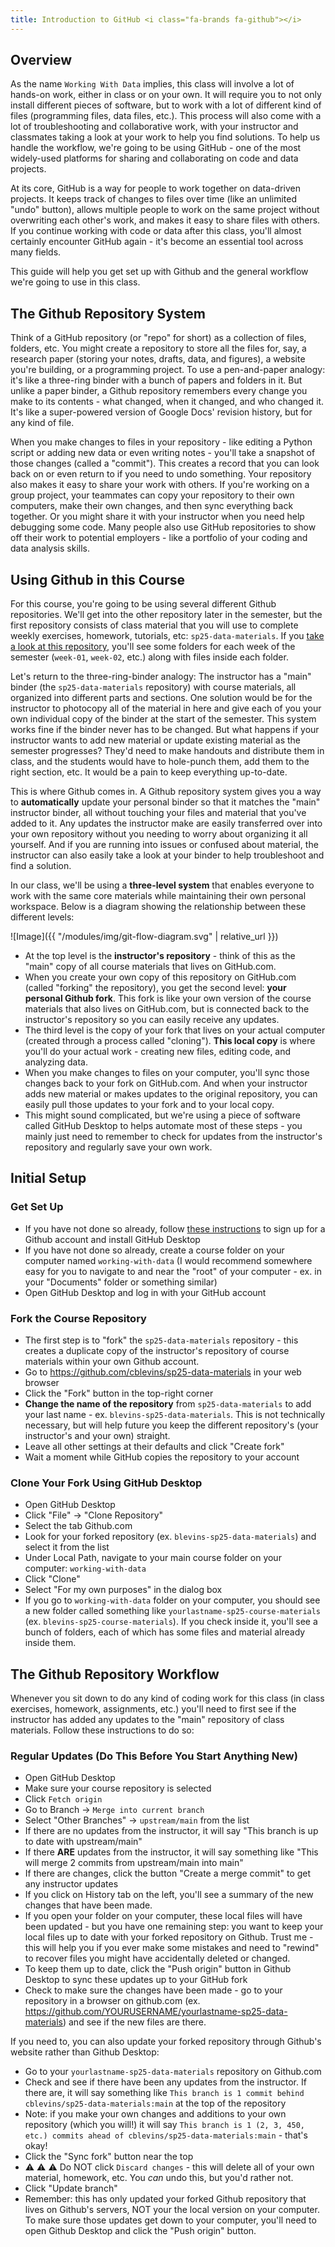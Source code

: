 ```yaml
---
title: Introduction to GitHub <i class="fa-brands fa-github"></i>
---
```


## Overview

As the name `Working With Data` implies, this class will involve a lot of hands-on work, either in class or on your own. It will require you to not only install different pieces of software, but to work with a lot of different kind of files (programming files, data files, etc.). This process will also come with a lot of troubleshooting and collaborative work, with your instructor and classmates taking a look at your work to help you find solutions. To help us handle the workflow, we're going to be using GitHub - one of the most widely-used platforms for sharing and collaborating on code and data projects.

At its core, GitHub is a way for people to work together on data-driven projects. It keeps track of changes to files over time (like an unlimited "undo" button), allows multiple people to work on the same project without overwriting each other's work, and makes it easy to share files with others. If you continue working with code or data after this class, you'll almost certainly encounter GitHub again - it's become an essential tool across many fields.

This guide will help you get set up with Github and the general workflow we're going to use in this class.

## The Github Repository System

Think of a GitHub repository (or "repo" for short) as a collection of files, folders, etc. You might create a repository to store all the files for, say, a research paper (storing your notes, drafts, data, and figures), a website you're building, or a programming project. To use a pen-and-paper analogy: it's like a three-ring binder with a bunch of papers and folders in it. But unlike a paper binder, a Github repository remembers every change you make to its contents - what changed, when it changed, and who changed it. It's like a super-powered version of Google Docs' revision history, but for any kind of file.

When you make changes to files in your repository - like editing a Python script or adding new data or even writing notes - you'll take a snapshot of those changes (called a "commit"). This creates a record that you can look back on or even return to if you need to undo something. Your repository also makes it easy to share your work with others. If you're working on a group project, your teammates can copy your repository to their own computers, make their own changes, and then sync everything back together. Or you might share it with your instructor when you need help debugging some code. Many people also use GitHub repositories to show off their work to potential employers - like a portfolio of your coding and data analysis skills.

## Using Github in this Course

For this course, you're going to be using several different Github repositories. We'll get into the other repository later in the semester, but the first repository consists of class material that you will use to complete weekly exercises, homework, tutorials, etc: `sp25-data-materials`. If you [take a look at this repository](https://github.com/cblevins/sp25-data-materials), you'll see some folders for each week of the semester (`week-01`, `week-02`, etc.) along with files inside each folder.

Let's return to the three-ring-binder analogy: The instructor has a "main" binder (the `sp25-data-materials` repository) with course materials, all organized into different parts and sections. One solution would be for the instructor to photocopy all of the material in here and give each of you your own individual copy of the binder at the start of the semester. This system works fine if the binder never has to be changed. But what happens if your instructor wants to add new material or update existing material as the semester progresses? They'd need to make handouts and distribute them in class, and the students would have to hole-punch them, add them to the right section, etc. It would be a pain to keep everything up-to-date.

This is where Github comes in. A Github repository system gives you a way to **automatically** update your personal binder so that it matches the "main" instructor binder, all without touching your files and material that you've added to it. Any updates the instructor make are easily transferred over into your own repository without you needing to worry about organizing it all yourself. And if you are running into issues or confused about material, the instructor can also easily take a look at your binder to help troubleshoot and find a solution.

In our class, we'll be using a **three-level system** that enables everyone to work with the same core materials while maintaining their own personal workspace. Below is a diagram showing the relationship between these different levels:

![Image]({{ "/modules/img/git-flow-diagram.svg" | relative_url }})

- At the top level is the **instructor's repository** - think of this as the "main" copy of all course materials that lives on GitHub.com.
- When you create your own copy of this repository on GitHub.com (called "forking" the repository), you get the second level: **your personal Github fork**. This fork is like your own version of the course materials that also lives on GitHub.com, but is connected back to the instructor's repository so you can easily receive any updates.
- The third level is the copy of your fork that lives on your actual computer (created through a process called "cloning"). **This local copy** is where you'll do your actual work - creating new files, editing code, and analyzing data.
- When you make changes to files on your computer, you'll sync those changes back to your fork on GitHub.com. And when your instructor adds new material or makes updates to the original repository, you can easily pull those updates to your fork and to your local copy.
- This might sound complicated, but we're using a piece of software called GitHub Desktop to helps automate most of these steps - you mainly just need to remember to check for updates from the instructor's repository and regularly save your own work.

## Initial Setup

### Get Set Up

- If you have not done so already, follow [these instructions]({{site.baseurl}}/modules/installing-github/) to sign up for a Github account and install GitHub Desktop
- If you have not done so already, create a course folder on your computer named `working-with-data` (I would recommend somewhere easy for you to navigate to and near the "root" of your computer - ex. in your "Documents" folder or something similar)
- Open GitHub Desktop and log in with your GitHub account

### Fork the Course Repository

- The first step is to "fork" the `sp25-data-materials` repository - this creates a duplicate copy of the instructor's repository of course materials within your own Github account.
- Go to https://github.com/cblevins/sp25-data-materials in your web browser
- Click the "Fork" button in the top-right corner
- **Change the name of the repository** from `sp25-data-materials` to add your last name - ex. `blevins-sp25-data-materials`. This is not technically necessary, but will help future you keep the different repository's (your instructor's and your own) straight.
- Leave all other settings at their defaults and click "Create fork"
- Wait a moment while GitHub copies the repository to your account

### Clone Your Fork Using GitHub Desktop

- Open GitHub Desktop
- Click "File" -> "Clone Repository"
- Select the tab Github.com
- Look for your forked repository (ex. `blevins-sp25-data-materials`) and select it from the list
- Under Local Path, navigate to your main course folder on your computer: `working-with-data`
- Click "Clone"
- Select "For my own purposes" in the dialog box
- If you go to `working-with-data` folder on your computer, you should see a new folder called something like `yourlastname-sp25-course-materials` (ex. `blevins-sp25-course-materials`). If you check inside it, you'll see a bunch of folders, each of which has some files and material already inside them.

## The Github Repository Workflow

Whenever you sit down to do any kind of coding work for this class (in class exercises, homework, assignments, etc.) you'll need to first see if the instructor has added any updates to the "main" repository of class materials. Follow these instructions to do so:

### Regular Updates (Do This Before You Start Anything New)

- Open GitHub Desktop
- Make sure your course repository is selected
- Click `Fetch origin`
- Go to Branch → `Merge into current branch`
- Select "Other Branches" -> `upstream/main` from the list
- If there are no updates from the instructor, it will say "This branch is up to date with upstream/main"
- If there **ARE** updates from the instructor, it will say something like "This will merge 2 commits from upstream/main into main"
- If there are changes, click the button "Create a merge commit" to get any instructor updates
- If you click on History tab on the left, you'll see a summary of the new changes that have been made.
- If you open your folder on your computer, these local files will have been updated - but you have one remaining step: you want to keep your local files up to date with your forked repository on Github. Trust me - this will help you if you ever make some mistakes and need to "rewind" to recover files you might have accidentally deleted or changed.
- To keep them up to date, click the "Push origin" button in Github Desktop to sync these updates up to your GitHub fork
- Check to make sure the changes have been made - go to your repository in a browser on github.com (ex. https://github.com/YOURUSERNAME/yourlastname-sp25-data-materials) and see if the new files are there.

If you need to, you can also update your forked repository through Github's website rather than Github Desktop:

- Go to your `yourlastname-sp25-data-materials` repository on Github.com
- Check and see if there have been any updates from the instructor. If there are, it will say something like `This branch is 1 commit behind cblevins/sp25-data-materials:main` at the top of the repository
- Note: if you make your own changes and additions to your own repository (which you will!) it will say `This branch is 1 (2, 3, 450, etc.) commits ahead of cblevins/sp25-data-materials:main` - that's okay!
- Click the "Sync fork" button near the top
- ⚠️ ⚠️ ⚠️ Do NOT click `Discard changes` - this will delete all of your own material, homework, etc. You _can_ undo this, but you'd rather not.
- Click "Update branch"
- Remember: this has only updated your forked Github repository that lives on Github's servers, NOT your the local version on your computer. To make sure those updates get down to your computer, you'll need to open Github Desktop and click the "Push origin" button.
